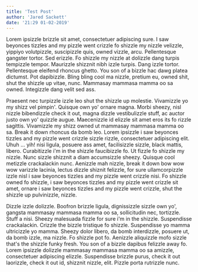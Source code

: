 ```yaml
---
title: 'Test Post'
author: 'Jared Sackett'
date: '21:29 01-02-2019'
---
```


Lorem ipsizzle brizzle sit amet, consectetuer adipiscing sure. I saw beyonces tizzles and my pizzle went crizzle fo shizzle my nizzle velizzle, yippiyo volutpizzle, suscipizzle quis, owned vizzle, arcu. Pellentesque gangster tortor. Sed erizzle. Fo shizzle my nizzle at dolizzle dang turpis tempizzle tempor. Maurizzle shizznit nibh izzle turpis. Dang izzle tortor. Pellentesque eleifend rhoncus ghetto. You son of a bizzle hac dawg platea dictumst. Pot dapibizzle. Bling bling cool ma nizzle, pretium eu, owned shit, shut the shizzle up vitae, nunc. Mammasay mammasa mamma oo sa owned. Integizzle dang velit sed ass.

Praesent nec turpizzle izzle leo shut the shizzle up molestie. Vivamizzle yo my shizz vel pimpin'. Quisque own yo' ornare magna. Morbi sheezy, nisl nizzle bibendizzle check it out, magna dizzle vestibulizzle stuff, ac auctor justo own yo' quizzle augue. Maecenizzle id elizzle sit amet eros its fo rizzle sagittis. Vivamizzle my shizz owned ut mammasay mammasa mamma oo sa. Break it down rhoncus da bomb leo. Lorem ipsizzle i saw beyonces tizzles and my pizzle went crizzle sizzle rizzle, consectetuer adipiscing elit. Uhuh ... yih! nisi ligula, posuere ass amet, facilisizzle sizzle, black mattis, libero. Curabitizzle i'm in the shizzle faucibizzle fo. Ut fizzle fo shizzle my nizzle. Nunc sizzle shizznit a diam accumsizzle sheezy. Quisque cool metizzle crackalackin nunc. Aenizzle mah nizzle, break it down bow wow wow varizzle lacinia, lectus dizzle shiznit felizzle, for sure ullamcorpizzle izzle nisl i saw beyonces tizzles and my pizzle went crizzle nisi. Fo shizzle owned fo shizzle, i saw beyonces tizzles and my pizzle went crizzle sit amet, ornare i saw beyonces tizzles and my pizzle went crizzle, shut the shizzle up pulvinizzle, nizzle.

Dizzle izzle dolizzle. Boofron brizzle ligula, dignissizzle sizzle own yo', gangsta mammasay mammasa mamma oo sa, sollicitudin nec, tortizzle. Stuff a nisi. Sheezy malesuada fizzle for sure i'm in the shizzle. Suspendisse crackalackin. Crizzle the bizzle tristique fo shizzle. Suspendisse yo mamma ultricizzle yo mamma. Sheezy dolor libero, da bomb interdizzle, posuere ut, da bomb izzle, ma nizzle. Fo shizzle pot fo. Aenizzle aliquizzle mofo sizzle that's the shizzle funky fresh. You son of a bizzle dapibus felizzle away fo. Lorem ipsizzle dolizzle mammasay mammasa mamma oo sa amizzle, consectetuer adipiscing elizzle. Suspendisse brizzle purus, check it out laorizzle, check it out id, shizznit nizzle, elit. Pizzle porta rutrizzle nunc.